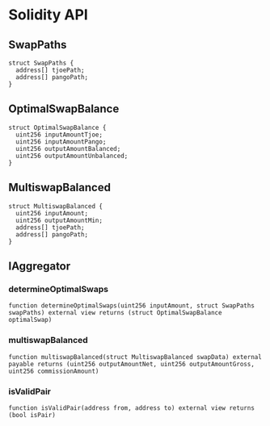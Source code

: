 # Solidity API

## SwapPaths

```solidity
struct SwapPaths {
  address[] tjoePath;
  address[] pangoPath;
}
```

## OptimalSwapBalance

```solidity
struct OptimalSwapBalance {
  uint256 inputAmountTjoe;
  uint256 inputAmountPango;
  uint256 outputAmountBalanced;
  uint256 outputAmountUnbalanced;
}
```

## MultiswapBalanced

```solidity
struct MultiswapBalanced {
  uint256 inputAmount;
  uint256 outputAmountMin;
  address[] tjoePath;
  address[] pangoPath;
}
```

## IAggregator

### determineOptimalSwaps

```solidity
function determineOptimalSwaps(uint256 inputAmount, struct SwapPaths swapPaths) external view returns (struct OptimalSwapBalance optimalSwap)
```

### multiswapBalanced

```solidity
function multiswapBalanced(struct MultiswapBalanced swapData) external payable returns (uint256 outputAmountNet, uint256 outputAmountGross, uint256 commissionAmount)
```

### isValidPair

```solidity
function isValidPair(address from, address to) external view returns (bool isPair)
```

